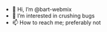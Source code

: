 - 👋 Hi, I’m @bart-webmix
- 👀 I’m interested in crushing bugs
- 📫 How to reach me; preferably not

<!---
bart-webmix/bart-webmix is a ✨ special ✨ repository because its `README.md` (this file) appears on your GitHub profile.
You can click the Preview link to take a look at your changes.
--->

